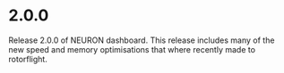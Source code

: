 # 2.0.0

Release 2.0.0 of NEURON dashboard.  This release includes many of the new speed and memory optimisations that where recently made to rotorflight.
